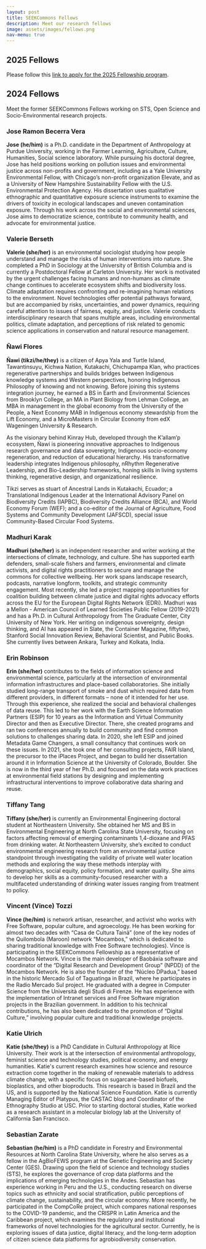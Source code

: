 ```yaml
---
layout: post
title: SEEKCommons Fellows 
description: Meet our research fellows
image: assets/images/fellows.png
nav-menu: true
---
```


## 2025 Fellows

Please follow this [link to apply for the 2025 Fellowship program](https://seekcommons.org/fellowship-application.html).

## 2024 Fellows

Meet the former SEEKCommons Fellows working on STS, Open Science and Socio-Environmental research projects. 

### Jose Ramon Becerra Vera
**Jose (he/him)** is a Ph.D. candidate in the Department of Anthropology at Purdue University, working in the Farmer Learning, Agriculture, Culture, Humanities, Social science laboratory. While pursuing his doctoral degree, Jose has held positions working on pollution issues and environmental justice across non-profits and government, including as a Yale University Environmental Fellow, with Chicago’s non-profit organization Elevate, and as a University of New Hampshire Sustainability Fellow with the U.S. Environmental Protection Agency. His dissertation uses qualitative ethnographic and quantitative exposure science instruments to examine the drivers of toxicity in ecological landscapes and uneven contamination exposure. Through his work across the social and environmental sciences, Jose aims to democratize science, contribute to community health, and advocate for environmental justice.

### Valerie Berseth
**Valerie (she/her)** is  an environmental sociologist studying how people understand and manage the risks of human interventions into nature. She completed a PhD in Sociology at the University of British Columbia and is currently a Postdoctoral Fellow at Carleton University. Her work is motivated by the urgent challenges facing humans and non-humans as climate change continues to accelerate ecosystem shifts and biodiversity loss. Climate adaptation requires confronting and re-imagining human relations to the environment. Novel technologies offer potential pathways forward, but are accompanied by risks, uncertainties, and power dynamics, requiring careful attention to issues of fairness, equity, and justice. Valerie conducts interdisciplinary research that spans multiple areas, including environmental politics, climate adaptation, and perceptions of risk related to genomic science applications in conservation and natural resource management.

### Ñawi Flores
**Ñawi (tikzi/he/they)** is a citizen of Apya Yala and Turtle Island, Tawantinsuyu, Kichwa Nation, Kutakachi, Chichupampa Klan, who practices regenerative partnerships and builds bridges between Indigenous knowledge systems and Western perspectives, honoring Indigenous Philosophy of knowing and not knowing. Before joining this systems integration journey, he earned a BS in Earth and Environmental Sciences from Brooklyn College, an MA in Plant Biology from Lehman College, an MBA in management in the global economy from the University of the People, a Next Economy MAB in Indigenous economy stewardship from the Lift Economy, and a MicroMasters in Circular Economy from edX Wageningen University & Research. 

As the visionary behind Kinray Hub, developed through the K’allam’p ecosystem, Ñawi is pioneering innovative approaches to Indigenous research governance and data sovereignty, Indigenous socio-economy regeneration, and reduction of educational hierarchy. His transformative leadership integrates Indigenous philosophy, nRhythm Regenerative Leadership, and Bio-Leadership frameworks, honing skills in living systems thinking, regenerative design, and organizational resilience.

Tikzi serves as stuart of Ancestral Lands in Kutakachi, Ecuador; a Translational Indigenous Leader at the International Advisory Panel on Biodiversity Credits (IAPBC), Biodiversity Credits Alliance (BCA), and World Economy Forum (WEF); and a co-editor of the Journal of Agriculture, Food Systems and Community Development (JAFSCD), special issue Community-Based Circular Food Systems.


### Madhuri Karak
**Madhuri (she/her)** is an independent researcher and writer working at the intersections of climate, technology, and culture. She has supported earth defenders, small-scale fishers and farmers, environmental and climate activists, and digital rights practitioners to secure and manage the commons for collective wellbeing. Her work spans landscape research, podcasts, narrative longform, toolkits, and strategic community engagement. Most recently, she led a project mapping opportunities for coalition building between climate justice and digital rights advocacy efforts across the EU for the European Digital Rights Network (EDRi). Madhuri was a Mellon - American Council of Learned Societies Public Fellow (2019-2021) and has a Ph.D. in Cultural Anthropology from The Graduate Center, City University of New York. Her writing on indigenous sovereignty, design thinking, and AI has appeared in Slate, the Container Magazine, fiftytwo, Stanford Social Innovation Review, Behavioral Scientist, and Public Books. She currently lives between Ankara, Turkey and Kolkata, India.

### Erin Robinson
**Erin (she/her)** contributes to the fields of information science and environmental science, particularly at the intersection of environmental information infrastructures and place-based collaboratories. She initially studied long-range transport of smoke and dust which required data from different providers, in different formats – none of it intended for her use. Through this experience, she realized the social and behavioral challenges of data reuse. This led to her work with the Earth Science Information Partners (ESIP) for 10 years as the Information and Virtual Community Director and then as Executive Director. There, she created programs and ran two conferences annually to build community and find common solutions to challenges sharing data. In 2020, she left ESIP and joined Metadata Game Changers, a small consultancy that continues work on these issues. In 2021, she took one of her consulting projects, FAIR Island, the precursor to the iPlaces Project, and began to build her dissertation around it in Information Science at the University of Colorado, Boulder. She is now in the third year of her Ph.D. and focused on the data work practices at environmental field stations by designing and implementing infrastructural interventions to improve collaborative data sharing and reuse.

### Tiffany Tang
**Tiffany (she/her)** is currently an Environmental Engineering doctoral student at Northeastern University. She obtained her MS and BS in Environmental Engineering at North Carolina State University, focusing on factors affecting removal of emerging contaminants 1,4-dioxane and PFAS from drinking water. At Northeastern University, she’s excited to conduct environmental engineering research from an environmental justice standpoint through investigating the validity of private well water location methods and exploring the way these methods interplay with demographics, social equity, policy formation, and water quality. She aims to develop her skills as a community-focused researcher with a multifaceted understanding of drinking water issues ranging from treatment to policy.

### Vincent (Vince) Tozzi
**Vince (he/him)** is network artisan, researcher, and activist who works with Free Software, popular culture, and agroecology. He has been working for almost two decades with “Casa de Cultura Tainã” (one of the key nodes of the Quilombola (Maroon) network “Mocambos,” which is dedicated to sharing traditional knowledge with Free Software technologies). Vince is participating in the SEEKCommons Fellowship as a representative of Mocambos Network. Vince is the main developer of Baobáxia software and coordinator of the “Digital Research and Development Group” (NPDD) of the Mocambos Network. He is also the founder of the “Núcleo DPadua,” based in the historic Mercado Sul of Taguatinga in Brazil, where he participates in the Radio Mercado Sul project. He graduated with a degree in Computer Science from the Università degli Studi di Firenze. He has experience with the implementation of Intranet services and Free Software migration projects in the Brazilian government. In addition to his technical contributions, he has also been dedicated to the promotion of “Digital Culture,” involving popular culture and traditional knowledge projects.

### Katie Ulrich 
**Katie (she/they)** is a PhD Candidate in Cultural Anthropology at Rice University. Their work is at the intersection of environmental anthropology, feminist science and technology studies, political economy, and energy humanities. Katie's current research examines how science and resource extraction come together in the making of renewable materials to address climate change, with a specific focus on sugarcane-based biofuels, bioplastics, and other bioproducts. This research is based in Brazil and the US, and is supported by the National Science Foundation. Katie is currently Managing Editor of Platypus, the CASTAC blog and Coordinator of the Ethnography Studio at USC. Prior to starting doctoral studies, Katie worked as a research assistant in a molecular biology lab at the University of California San Francisco.

### Sebastian Zarate
**Sebastian (he/him)** is a PhD candidate in Forestry and Environmental Resources at North Carolina State University, where he also serves as a fellow in the AgBioFEWS program at the Genetic Engineering and Society Center (GES). Drawing upon the field of science and technology studies (STS), he explores the governance of crop data platforms and the implications of emerging technologies in the Andes. Sebastian has experience working in Peru and the U.S., conducting research on diverse topics such as ethnicity and social stratification, public perceptions of climate change, sustainability, and the circular economy. More recently, he participated in the CompCoRe project, which compares national responses to the COVID-19 pandemic, and the CRISPR in Latin America and the Caribbean project, which examines the regulatory and institutional frameworks of novel technologies for the agricultural sector. Currently, he is exploring issues of data justice, digital literacy, and the long-term adoption of citizen science data platforms for agrobiodiversity conservation.
